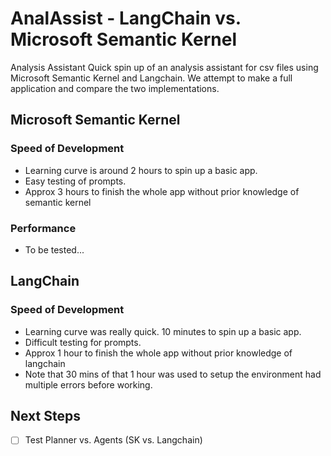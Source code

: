 # AnalAssist - LangChain vs. Microsoft Semantic Kernel
Analysis Assistant 
Quick spin up of an analysis assistant for csv files using Microsoft Semantic Kernel and Langchain. We attempt to make a full application and compare the two implementations.

## Microsoft Semantic Kernel
### Speed of Development
- Learning curve is around 2 hours to spin up a basic app.
- Easy testing of prompts. 
- Approx 3 hours to finish the whole app without prior knowledge of semantic kernel

### Performance
- To be tested...

## LangChain
### Speed of Development
- Learning curve was really quick. 10 minutes to spin up a basic app.
- Difficult testing for prompts.
- Approx 1 hour to finish the whole app without prior knowledge of langchain
- Note that 30 mins of that 1 hour was used to setup the environment had multiple errors before working.

## Next Steps
- [ ] Test Planner vs. Agents (SK vs. Langchain)

